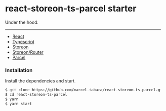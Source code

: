 # react-storeon-ts-parcel starter

Under the hood:

---

- [React](https://preactjs.com/)
- [Typescript](https://www.typescriptlang.org/)
- [Storeon](https://github.com/storeon/storeon)
- [Storeon/Router](https://github.com/storeon/router)
- [Parcel](https://github.com/parcel-bundler/parcel)

### Installation

Install the dependencies and start.

```sh
$ git clone https://github.com/marcel-tabara/react-storeon-ts-parcel.git
$ cd react-storeon-ts-parcel
$ yarn
$ yarn start
```
